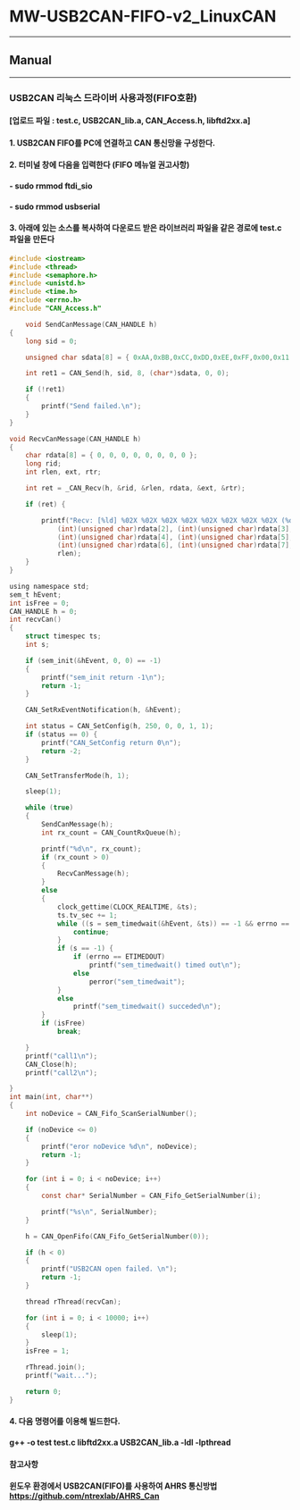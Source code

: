 # MW-USB2CAN-FIFO-v2_LinuxCAN 
***
## **Manual**
***

### USB2CAN 리눅스 드라이버 사용과정(FIFO호환)
####
####
#### [업로드 파일 : test.c, USB2CAN_lib.a, CAN_Access.h, libftd2xx.a]
####
#### 1. USB2CAN FIFO를 PC에 연결하고 CAN 통신망을 구성한다.
#### 2. 터미널 창에 다음을 입력한다 (FIFO 메뉴얼 권고사항)
#### - sudo rmmod ftdi_sio
#### - sudo rmmod usbserial
#### 3. 아래에 있는 소스를 복사하여 다운로드 받은 라이브러리 파일을 같은 경로에 test.c 파일을 만든다
    
```c
#include <iostream>
#include <thread>
#include <semaphore.h>
#include <unistd.h>
#include <time.h>
#include <errno.h>
#include "CAN_Access.h"

	void SendCanMessage(CAN_HANDLE h)
{
	long sid = 0;

	unsigned char sdata[8] = { 0xAA,0xBB,0xCC,0xDD,0xEE,0xFF,0x00,0x11 };

	int ret1 = CAN_Send(h, sid, 8, (char*)sdata, 0, 0);

	if (!ret1)
	{
		printf("Send failed.\n");
	}
}

void RecvCanMessage(CAN_HANDLE h)
{
	char rdata[8] = { 0, 0, 0, 0, 0, 0, 0, 0 };
	long rid;
	int rlen, ext, rtr;

	int ret = _CAN_Recv(h, &rid, &rlen, rdata, &ext, &rtr);

	if (ret) {

		printf("Recv: [%ld] %02X %02X %02X %02X %02X %02X %02X %02X (%d)\n", rid, (int)(unsigned char)rdata[0], (int)(unsigned char)rdata[1],
			(int)(unsigned char)rdata[2], (int)(unsigned char)rdata[3],
			(int)(unsigned char)rdata[4], (int)(unsigned char)rdata[5],
			(int)(unsigned char)rdata[6], (int)(unsigned char)rdata[7],
			rlen);
	}
}

using namespace std;
sem_t hEvent;
int isFree = 0;
CAN_HANDLE h = 0;
int recvCan()
{
	struct timespec ts;
	int s;

	if (sem_init(&hEvent, 0, 0) == -1)
	{
		printf("sem_init return -1\n");
		return -1;
	}

	CAN_SetRxEventNotification(h, &hEvent);

	int status = CAN_SetConfig(h, 250, 0, 0, 1, 1);
	if (status == 0) {
		printf("CAN_SetConfig return 0\n");
		return -2;
	}

	CAN_SetTransferMode(h, 1);

	sleep(1);

	while (true)
	{
		SendCanMessage(h);
		int rx_count = CAN_CountRxQueue(h);

		printf("%d\n", rx_count);
		if (rx_count > 0)
		{
			RecvCanMessage(h);
		}
		else
		{
			clock_gettime(CLOCK_REALTIME, &ts);
			ts.tv_sec += 1;
			while ((s = sem_timedwait(&hEvent, &ts)) == -1 && errno == EINTR) {
				continue;
			}
			if (s == -1) {
				if (errno == ETIMEDOUT)
					printf("sem_timedwait() timed out\n");
				else
					perror("sem_timedwait");
			}
			else
				printf("sem_timedwait() succeded\n");
		}
		if (isFree)
			break;

	}
	printf("call1\n");
	CAN_Close(h);
	printf("call2\n");

}
int main(int, char**)
{
	int noDevice = CAN_Fifo_ScanSerialNumber();

	if (noDevice <= 0)
	{
		printf("eror noDevice %d\n", noDevice);
		return -1;
	}

	for (int i = 0; i < noDevice; i++)
	{
		const char* SerialNumber = CAN_Fifo_GetSerialNumber(i);

		printf("%s\n", SerialNumber);
	}

	h = CAN_OpenFifo(CAN_Fifo_GetSerialNumber(0));

	if (h < 0)
	{
		printf("USB2CAN open failed. \n");
		return -1;
	}

	thread rThread(recvCan);

	for (int i = 0; i < 10000; i++)
	{
		sleep(1);
	}
	isFree = 1;

	rThread.join();
	printf("wait...");

	return 0;
}
```

#### 4. 다음 명령어를 이용해 빌드한다.
####    g++ -o test test.c libftd2xx.a USB2CAN_lib.a -ldl -lpthread 
####
####
#### 참고사항
####    윈도우 환경에서 USB2CAN(FIFO)를 사용하여 AHRS 통신방법  https://github.com/ntrexlab/AHRS_Can
